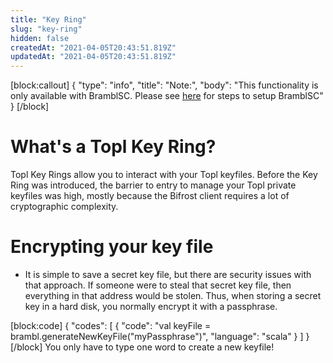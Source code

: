 ```yaml
---
title: "Key Ring"
slug: "key-ring"
hidden: false
createdAt: "2021-04-05T20:43:51.819Z"
updatedAt: "2021-04-05T20:43:51.819Z"
---
```

[block:callout]
{
  "type": "info",
  "title": "Note:",
  "body": "This functionality is only available with BramblSC. Please see [here](https://topl.readme.io/docs/bramblsc) for steps to setup BramblSC"
}
[/block]
# What's a Topl Key Ring? 

Topl Key Rings allow you to interact with your Topl keyfiles. Before the Key Ring was introduced, the barrier to entry to manage your Topl private keyfiles was high, mostly because the Bifrost client requires a lot of cryptographic complexity. 

# Encrypting your key file
* It is simple to save a secret key file, but there are security issues with that approach. If someone were to steal that secret key file, then everything in that address would be stolen. Thus, when storing a secret key in a hard disk, you normally encrypt it with a passphrase. 


[block:code]
{
  "codes": [
    {
      "code": "val keyFile = brambl.generateNewKeyFile(\"myPassphrase\")",
      "language": "scala"
    }
  ]
}
[/block]
You only have to type one word to create a new keyfile!